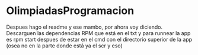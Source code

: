 # OlimpiadasProgramacion
Despues hago el readme y ese mambo, por ahora voy diciendo. Descarguen las dependencias RPM que está en el txt y para runnear la app es rpm start despues de estar en el cmd con el directorio superior de la app (osea no en la parte donde está ya el scr y eso)
